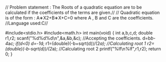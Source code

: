 // Problem statement : The Roots of a quadratic equation are to be calculated if the coefficients of the terms are given.//
// Quadratic equation is of the form : A∗X2+B∗X+C=0
   where A , B and  C are the coefficients.
//Language used:C//

#include<stdio.h>
#include<math.h>
int main(void)
{
    int a,b,c,d;
    double r1,r2;
    scanf("%d%d%d\n",&a,&b,&c);                   //Accepting the coefficients.
    d=b*b-4*a*c;
    if(d<0)
    d=-1*d;
    r1=(double)(-b+sqrt(d))/(2*a);                //Calculating root 1
    r2=(double)(-b-sqrt(d))/(2*a);                //Calculating root 2
    printf("%lf\n%lf",r1,r2);
    return 0;
}
